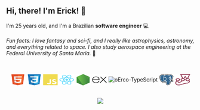 ## Hi, there! I'm Erick! 🧔

I'm 25 years old, and I'm a Brazilian <b>software engineer</b> 💻
<br/>
<br/>
<i>Fun facts: I love fantasy and sci-fi, and I really like astrophysics, astronomy, and everything related to space. I also study aerospace engineering at the Federal University of Santa Maria.</i> 🚀
<br/>
<br/>
 
<div align="center" style="display: inline_block" ><br>
  <img align="center" alt="oErco-HTML" height="30" width="40" src="https://raw.githubusercontent.com/devicons/devicon/master/icons/html5/html5-original.svg">
  <img align="center" alt="oErco-CSS" height="30" width="40" src="https://raw.githubusercontent.com/devicons/devicon/master/icons/css3/css3-original.svg">
  <img align="center" alt="oErco-Js" height="30" width="40" src="https://raw.githubusercontent.com/devicons/devicon/master/icons/javascript/javascript-plain.svg">
  <img align="center" alt="oErco-React" height="30" width="40" src="https://raw.githubusercontent.com/devicons/devicon/master/icons/react/react-original.svg">
  <img align="center" alt="oErco-Node" height="30" width="40" src="https://github.com/devicons/devicon/blob/master/icons/nodejs/nodejs-original.svg">
  <img align="center" alt="oErco-Express" height="30" width="40" src="https://github.com/devicons/devicon/blob/master/icons/express/express-original.svg">
  <img align="center" alt="oErco-TypeScript" height="30" width="40" src="https://cdn.jsdelivr.net/gh/devicons/devicon/icons/typescript/typescript-original.svg">
  <img align="center" alt="oErco-PostgreSQL" height="30" width="40" src="https://github.com/devicons/devicon/blob/master/icons/postgresql/postgresql-original.svg">
  <img align="center" alt="oErco-Jest" height="30" width="40" src="https://github.com/devicons/devicon/blob/master/icons/jest/jest-plain.svg">

</div>
 
<br/>
<br/>
 <div align="center">
   <a href="https://www.linkedin.com/in/erickrsilva/" target="_blank"><img src="https://img.shields.io/badge/LinkedIn-0077B5?style=for-the-badge&logo=linkedin&logoColor=white" target="_blank"></a>
 </div>

  
  

